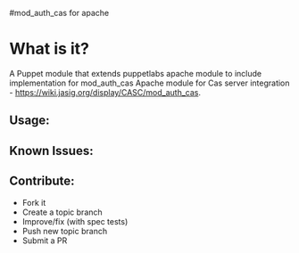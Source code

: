 #mod_auth_cas for apache

What is it?
===========

A Puppet module that extends puppetlabs apache module to include implementation for mod_auth_cas Apache module
for Cas server integration - https://wiki.jasig.org/display/CASC/mod_auth_cas.

Usage:
------

Known Issues:
-------------

Contribute:
-----------
* Fork it
* Create a topic branch
* Improve/fix (with spec tests)
* Push new topic branch
* Submit a PR


